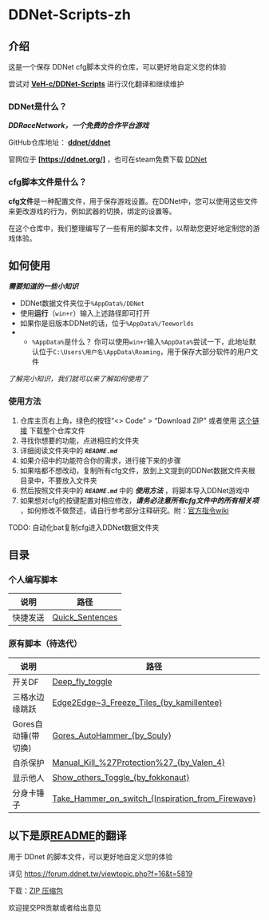 # DDNet-Scripts-zh

## 介绍

这是一个保存 DDNet cfg脚本文件的仓库，可以更好地自定义您的体验

尝试对 **[VeH-c/DDNet-Scripts](https://github.com/VeH-c/DDNet-Scripts)** 进行汉化翻译和继续维护

### DDNet是什么？

***DDRaceNetwork，一个免费的合作平台游戏***

GitHub仓库地址： **[ddnet/ddnet](https://github.com/ddnet/ddnet)**

官网位于 **[https://ddnet.org/]** ，也可在steam免费下载 [DDNet](https://store.steampowered.com/app/412220/DDNet/)

### cfg脚本文件是什么？

**cfg文件**是一种配置文件，用于保存游戏设置。在DDNet中，您可以使用这些文件来更改游戏的行为，例如武器的切换，绑定的设置等。

在这个仓库中，我们整理编写了一些有用的脚本文件，以帮助您更好地定制您的游戏体验。

## 如何使用

***需要知道的一些小知识***

- DDNet数据文件夹位于`%AppData%/DDNet`
- 使用**运行**（`win+r`）输入上述路径即可打开
- 如果你是旧版本DDNet的话，位于`%AppData%/Teeworlds`
- - `%AppData%`是什么？ 你可以使用`win+r`输入`%AppData%`尝试一下，此地址默认位于`C:\Users\用户名\AppData\Roaming`，用于保存大部分软件的用户文件

*了解完小知识，我们就可以来了解如何使用了*

### 使用方法

1. 仓库主页右上角，绿色的按钮“<> Code” > “Download ZIP" 或者使用 [这个链接](https://github.com/gongfuture/DDNet-Scripts-zh/archive/refs/heads/master.zip) 下载整个仓库文件
2. 寻找你想要的功能，点进相应的文件夹
3. 详细阅读文件夹中的 ***`README.md`***
4. 如果介绍中的功能符合你的需求，进行接下来的步骤
5. 如果啥都不想改动，复制所有cfg文件，放到上文提到的DDNet数据文件夹根目录中，不要放入文件夹
6. 然后按照文件夹中的 ***`README.md`*** 中的 ***使用方法*** ，将脚本导入DDNet游戏中
7. 如果想对cfg的按键配置对相应修改，***请务必注意所有cfg文件中的所有相关项*** ，如何修改不做赘述，请自行参考部分注释研究。附：[官方指令wiki](https://wiki.ddnet.org/wiki/Special:MyLanguage/Settings_and_Commands)

TODO: 自动化bat复制cfg进入DDNet数据文件夹

## 目录

### 个人编写脚本

| 说明 | 路径 |
| --- | --- |  
| 快捷发送| [Quick_Sentences](./New_Scripts/Quick_Sentences/) |

### 原有脚本（待迭代）

| 说明 | 路径 |
| --- | --- |
| 开关DF | [Deep_fly_toggle](./Deep_fly_toggle/) |
| 三格水边缘跳跃 | [Edge2Edge~3_Freeze_Tiles_{by_kamillentee}](./Edge2Edge~3_Freeze_Tiles_{by_kamillentee}/) |
| Gores自动锤(带切换) | [Gores_AutoHammer_{by_Souly}](./Gores_AutoHammer_{by_Souly}/) |
| 自杀保护 | [Manual_Kill_%27Protection%27_{by_Valen_4}](./Manual_Kill_%27Protection%27_{by_Valen_4}/) |
| 显示他人 | [Show_others_Toggle_{by_fokkonaut}](./Show_others_Toggle_{by_fokkonaut}/) |
| 分身卡锤子 | [Take_Hammer_on_switch_{Inspiration_from_Firewave}](./Take_Hammer_on_switch_{Inspiration_from_Firewave}/) |

## 以下是原[README](README_origin.md)的翻译

用于 DDnet 的脚本文件，可以更好地自定义您的体验

详见 https://forum.ddnet.tw/viewtopic.php?f=16&t=5819

下载：[ZIP 压缩包](https://github.com/gongfuture/DDNet-Scripts-zh/archive/refs/heads/master.zip)

欢迎提交PR贡献或者给出意见
